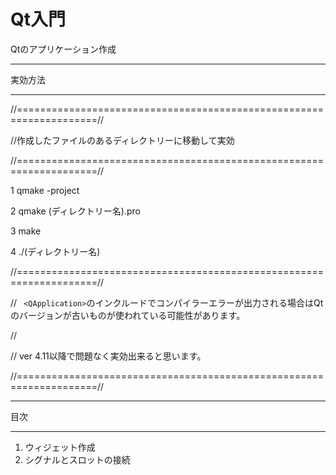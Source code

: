 # Qt入門
Qtのアプリケーション作成
***
実効方法
***
//====================================================================//

//作成したファイルのあるディレクトリーに移動して実効

//====================================================================//

1  qmake -project

2  qmake (ディレクトリー名).pro

3  make

4  ./(ディレクトリー名)



//====================================================================//

// ` <QApplication>`のインクルードでコンパイラーエラーが出力される場合はQtのバージョンが古いものが使われている可能性があります。

//

//  ver 4.11以降で問題なく実効出来ると思います。

//====================================================================//

***
目次
***

1.  ウィジェット作成
2.  シグナルとスロットの接続
